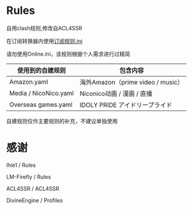 # Rules
自用clash规则,修改自ACL4SSR

在订阅转换器内使用[订阅规则.ini](https://raw.githubusercontent.com/zy41501/Rules/main/%E8%AE%A2%E9%98%85%E8%A7%84%E5%88%99.ini)

请勿使用Online.ini，该规则根据个人需求进行过精简

| 使用到的自建规则 | 包含内容 |
| --- | --- |
| Amazon.yaml | 海外Amazon（prime video / music） |
| Media / NicoNico.yaml | Niconico动画 / 漫画 / 直播 | 
| Overseas games.yaml | IDOLY PRIDE アイドリープライド |

自建规则仅作主要规则的补充，不建议单独使用

# 感谢

lhie1 / Rules

LM-Firefly / Rules

ACL4SSR / ACL4SSR

DivineEngine / Profiles
